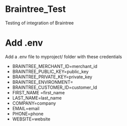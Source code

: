 # Braintree_Test
Testing of integration of Braintree

# Add .env 
Add a .env file to myproject/ folder with these credentials
- BRAINTREE_MERCHANT_ID=merchant_id
- BRAINTREE_PUBLIC_KEY=public_key
- BRAINTREE_PRIVATE_KEY=private_key
- BRAINTREE_ENVIRONMENT=
- BRAINTREE_CUSTOMER_ID=customer_Id
- FIRST_NAME =first_name
- LAST_NAME=last_name
- COMPANY=company
- EMAIL=email
- PHONE=phone
- WEBSITE=website
